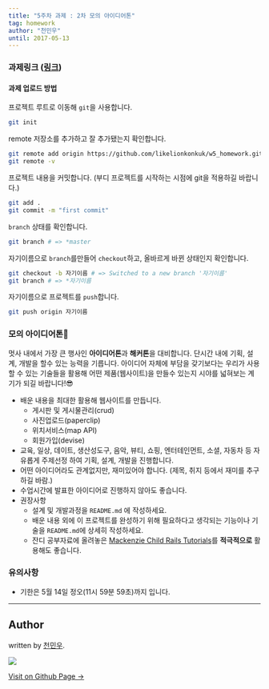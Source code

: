 ```yaml
---
title: "5주차 과제 : 2차 모의 아이디어톤"
tag: homework
author: "천민우"
until: 2017-05-13
---
```


### 과제링크 ([링크](https://github.com/likelionkonkuk/w5_homework))

#### 과제 업로드 방법

프로젝트 루트로 이동해 `git`을 사용합니다.

```sh
git init
```

remote 저장소를 추가하고 잘 추가됐는지 확인합니다.

```sh
git remote add origin https://github.com/likelionkonkuk/w5_homework.git
git remote -v
```

프로젝트 내용을 커밋합니다. (부디 프로젝트를 시작하는 시점에 git을 적용하길 바랍니다.)

```sh
git add .
git commit -m "first commit"
```

`branch` 상태를 확인합니다.

```sh
git branch # => *master
```

자기이름으로 `branch`를만들어 `checkout`하고, 올바르게 바뀐 상태인지 확인합니다.

```sh
git checkout -b 자기이름 # => Switched to a new branch '자기이름'
git branch # => *자기이름
```

자기이름으로 프로젝트를 `push`합니다. 

```sh
git push origin 자기이름
```



### 모의 아이디어톤🚀

멋사 내에서 가장 큰 행사인 **아이디어톤**과 **해커톤**을 대비합니다. 단시간 내에 기획, 설계, 개발을 할수 있는 능력을 기릅니다. 아이디어 자체에 부담을 갖기보다는 우리가 사용할 수 있는 기술들을 활용해 어떤 제품(웹사이트)을 만들수 있는지 시야를 넓혀보는 계기가 되길 바랍니다!😎

- 배운 내용을 최대한 활용해 웹사이트를 만듭니다.
    + 게시판 및 게시물관리(crud)
    + 사진업로드(paperclip)
    + 위치서비스(map API)
    + 회원가입(devise)
- 교육, 일상, 데이트, 생산성도구, 음악, 뷰티, 쇼핑, 엔터테인먼트, 소셜, 자동차 등 자유롭게 주제선정 하여 기획, 설계, 개발을 진행합니다.
- 어떤 아이디어라도 관계없지만, 재미있어야 합니다. (제목, 취지 등에서 재미를 추구하길 바람.)
- 수업시간에 발표한 아이디어로 진행하지 않아도 좋습니다.
- 권장사항
    + 설계 및 개발과정을 `README.md` 에 작성하세요.
    + 배운 내용 외에 이 프로젝트를 완성하기 위해 필요하다고 생각되는 기능이나 기술을 `README.md`에 상세히 작성하세요.
    + 잔디 공부자료에 올려놓은 [Mackenzie Child Rails Tutorials](https://www.youtube.com/watch?v=7-1HCWbu7iU&list=PL23ZvcdS3XPLNdRYB_QyomQsShx59tpc-)를 **적극적으로** 활용해도 좋습니다.

### 유의사항
- 기한은 5월 14일 정오(11시 59분 59초)까지 입니다.

---

## Author

written by [천민우](https://project42da.github.io).

![](https://avatars.githubusercontent.com/project42da?v=2&s=100)

<a href="https://project42da.github.io" target="_blank" class="btn btn-black"><i class="fa fa-github fa-lg"></i> Visit on Github Page &rarr;</a>
